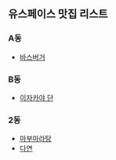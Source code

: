 ## 유스페이스 맛집 리스트

### A동 
- [바스버거](./A동/바스버거.md)

### B동 
- [이자카야 단](./B동/이자카야_단.md)

### 2동
- [마부마라탕](./마부마라탕.md)
- [다연](./다연.md)